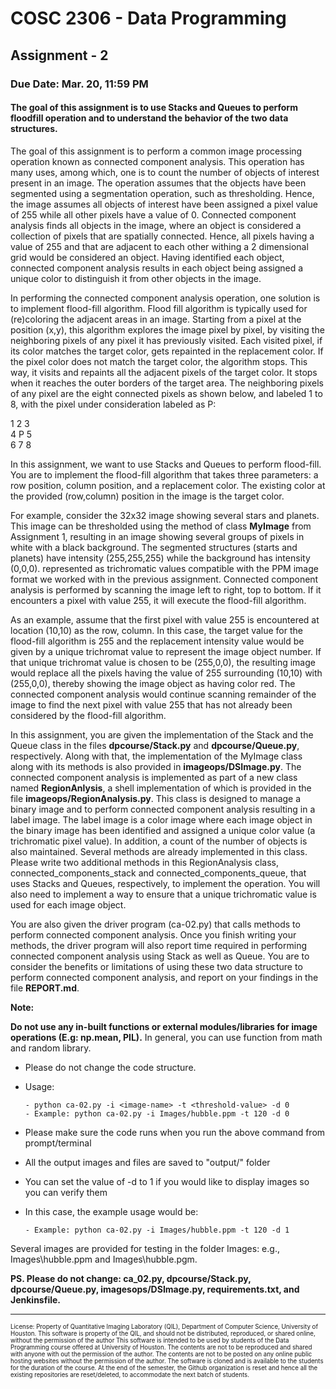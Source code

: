 # COSC 2306 - Data Programming 
## Assignment - 2 ##

### Due Date: Mar. 20, 11:59 PM ###

#### The goal of this assignment is to use Stacks and Queues to perform floodfill operation and to understand the behavior of the two data structures. ####

The goal of this assignment is to perform a common image processing operation known as connected component analysis.
This operation has many uses, among which, one is to count the number of objects of interest present in an image.  The operation
assumes that the objects have been segmented using a segmentation operation, such as thresholding.  Hence, the image assumes all
objects of interest have been assigned a pixel value of 255 while all other pixels have a value of 0.  Connected component analysis
finds all objects in the image, where an object is considered a collection of pixels that are spatially connected.  Hence, all pixels having
a value of 255 and that are adjacent to each other withing a 2 dimensional grid would be considered an object.  Having identified each object,
connected component analysis results in each object being assigned a unique color to distinguish it from other objects in the image.

In performing the connected component analysis operation, one solution is to implement flood-fill algorithm. 
Flood fill algorithm is typically used for (re)coloring the adjacent areas in an image. 
Starting from a pixel at the position (x,y), this algorithm explores the image pixel by pixel, by visiting the 
neighboring pixels of any pixel it has previously visited. Each visited pixel, if its color matches the target color, 
gets repainted in the replacement color. If the pixel color does not match the target color, the algorithm stops. 
This way, it visits and repaints all the adjacent pixels of the target color. It stops when it reaches the outer 
borders of the target area. The neighboring pixels of any pixel are the eight connected pixels as shown below, 
and labeled 1 to 8, with the pixel under consideration labeled as P:

1 2 3<br>
4 P 5<br>
6 7 8<br>

In this assignment, we want to use Stacks and Queues to perform flood-fill. You are to implement the flood-fill algorithm that takes three parameters: a row position, column position, and a replacement color. 
The existing color at the provided (row,column) position in the image is the target color.

For example, consider the 32x32 image showing several stars and planets.  This image can be thresholded using the method of 
class **MyImage** from Assignment 1, resulting in an image showing several groups of pixels in white with a black background. 
The segmented structures (starts and planets) have intensity (255,255,255) while the background has intensity (0,0,0). 
represented as trichromatic values compatible with the PPM image format we worked with in the previous assignment. 
Connected component analysis is performed by scanning the image left to right, top to bottom.  If it encounters a 
pixel with value 255, it will execute the flood-fill algorithm.

As an example, assume that the first pixel with value 255 is encountered at location (10,10) as the row, column. In this case,
the target value for the flood-fill algorithm is 255 and the replacement intensity value would be given by a unique trichromat value to represent
the image object number.  If that unique trichromat value is chosen to be (255,0,0), the resulting image would replace all the pixels having the value of 255 
surrounding (10,10) with (255,0,0), thereby showing the image object as having color red.  The connected component analysis 
would continue scanning remainder of the image to find the next pixel with value 255 that has not already been considered by the flood-fill algorithm.

In this assignment, you are given the implementation of the Stack and the Queue class in the files **dpcourse/Stack.py** 
and **dpcourse/Queue.py**, respectively. Along with that, the implementation of the MyImage class along with its methods 
is also provided in **imageops/DSImage.py**.  The connected component analysis is implemented as part of a new class named
**RegionAnlysis**, a shell implementation of which is provided in the file **imageops/RegionAnalysis.py**.  This class 
is designed to manage a binary image and to perform connected component analysis resulting in a label image.  The label image
is a color image where each image object in the binary image has been identified and assigned a unique color value (a trichromatic pixel value).
In addition, a count of the number of objects is also maintained.  Several methods are already implemented in this class.  
Please write two additional methods in this RegionAnalysis class, connected_components_stack and connected_components_queue, 
that uses Stacks and Queues, respectively, to implement the operation. You will also need to implement a way to ensure that a unique trichromatic value
is used for each image object.

You are also given the driver program (ca-02.py) that calls methods to perform connected component analysis. 
Once you finish writing your methods, the driver program will also report time required in performing connected
component analysis using Stack as well as Queue.  You are to consider the benefits or limitations of using these
two data structure to perform connected component analysis, and report on your findings in the file **REPORT.md**.

**Note:**

**Do not use any in-built functions or external modules/libraries for image operations (E.g: np.mean, PIL).** In general, you can use function from math and random library. <br/>
   
  - Please do not change the code structure.
  - Usage:
   
        - python ca-02.py -i <image-name> -t <threshold-value> -d 0
        - Example: python ca-02.py -i Images/hubble.ppm -t 120 -d 0
  - Please make sure the code runs when you run the above command from prompt/terminal
  - All the output images and files are saved to "output/" folder
  - You can set the value of -d to 1 if you would like to display images so you can verify them
  - In this case, the example usage would be:
  
        - Example: python ca-02.py -i Images/hubble.ppm -t 120 -d 1

Several images are provided for testing in the folder Images: e.g., Images\hubble.ppm and Images\hubble.pgm.<br>

**PS. Please do not change: ca_02.py, dpcourse/Stack.py, dpcourse/Queue.py, imagesops/DSImage.py, requirements.txt, and Jenkinsfile.**

-----------------------

<sub><sup>
License: Property of Quantitative Imaging Laboratory (QIL), Department of Computer Science, University of Houston. This software is property of the QIL, and should not be distributed, reproduced, or shared online, without the permission of the author This software is intended to be used by students of the Data Programming course offered at University of Houston. The contents are not to be reproduced and shared with anyone with out the permission of the author. The contents are not to be posted on any online public hosting websites without the permission of the author. The software is cloned and is available to the students for the duration of the course. At the end of the semester, the Github organization is reset and hence all the existing repositories are reset/deleted, to accommodate the next batch of students.
</sub></sup>
